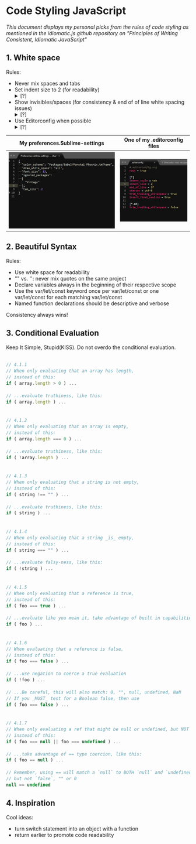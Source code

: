 # Code Styling JavaScript

_This document displays my personal picks from the rules of code styling as mentioned in the idiomatic.js github repository on "Principles of Writing Consistent, Idiomatic JavaScript"_

## 1. White space

Rules:
+ Never mix spaces and tabs
+ Set indent size to 2 (for readability)<details><summary>[?]</summary>
_In Sublime Text 3: Preferences --> Settings --> User --> Insert: '"tab_size" : 2'_</details>
+ Show invisibles/spaces (for consistency & end of of line white spacing issues)<details><summary>[?]</summary>
_In Sublime Text 3: Preferences --> Settings --> User --> Insert: '"draw_white_space": "all"'_</details>
+ Use Editorconfig when possible <details><summary>[?]</summary>
Editorconfig helps developers define and maintain consistent coding styles between different editors and IDEs. The .editorconfig files are created locally and stored in the root directory. For more information on Editorconfig please consult the [documentation](http://editorconfig.org/). 
</details>

My preferences.Sublime-settings | One of my .editorconfig files
:------------------------------:|:-----------------------------:
![](/images/preferences.JPG)    | ![](/images/editorconfig.JPG)

## 2. Beautiful Syntax

Rules:
+ Use white space for readability
+ "" vs. '': never mix quotes on the same project
+ Declare variables always in the beginning of their respective scope
+ Use the var/let/const keyword once per var/let/const or one var/let/const for each matching var/let/const
+ Named function declarations should be descriptive and verbose

Consistency always wins!

## 3. Conditional Evaluation

Keep It Simple, Stupid(KISS). Do not overdo the conditional evaluation.

``` JavaScript

// 4.1.1
// When only evaluating that an array has length,
// instead of this:
if ( array.length > 0 ) ...

// ...evaluate truthiness, like this:
if ( array.length ) ...


// 4.1.2
// When only evaluating that an array is empty,
// instead of this:
if ( array.length === 0 ) ...

// ...evaluate truthiness, like this:
if ( !array.length ) ...


// 4.1.3
// When only evaluating that a string is not empty,
// instead of this:
if ( string !== "" ) ...

// ...evaluate truthiness, like this:
if ( string ) ...


// 4.1.4
// When only evaluating that a string _is_ empty,
// instead of this:
if ( string === "" ) ...

// ...evaluate falsy-ness, like this:
if ( !string ) ...


// 4.1.5
// When only evaluating that a reference is true,
// instead of this:
if ( foo === true ) ...

// ...evaluate like you mean it, take advantage of built in capabilities:
if ( foo ) ...


// 4.1.6
// When evaluating that a reference is false,
// instead of this:
if ( foo === false ) ...

// ...use negation to coerce a true evaluation
if ( !foo ) ...

// ...Be careful, this will also match: 0, "", null, undefined, NaN
// If you _MUST_ test for a Boolean false, then use
if ( foo === false ) ...


// 4.1.7
// When only evaluating a ref that might be null or undefined, but NOT false, "" or 0,
// instead of this:
if ( foo === null || foo === undefined ) ...

// ...take advantage of == type coercion, like this:
if ( foo == null ) ...

// Remember, using == will match a `null` to BOTH `null` and `undefined`
// but not `false`, "" or 0
null == undefined

```

## 4. Inspiration

Cool ideas:
+ turn switch statement into an object with a function
+ return earlier to promote code readability